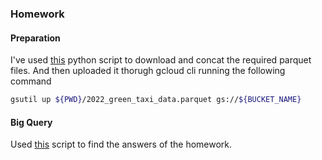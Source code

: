 ### Homework

#### Preparation
I've used [this](./ingest_to_gcs.py) python script to download and concat the required parquet files. And then uploaded it thorugh gcloud cli running the following command
```bash
gsutil up ${PWD}/2022_green_taxi_data.parquet gs://${BUCKET_NAME}
```

#### Big Query
Used [this](./homework.sql) script to find the answers of the homework.